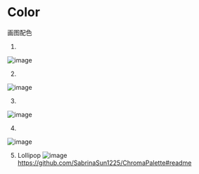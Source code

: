 # Color
画图配色

1.
![image](https://github.com/Cooper1023/Color/assets/88606843/326b391f-7e01-4865-9b31-4fa145994a65)

2. 
![image](https://github.com/Cooper1023/Color/assets/88606843/2db81292-45ec-4975-b5f7-2a69482005f0)

3. 
![image](https://github.com/Cooper1023/Color/assets/88606843/805d8443-da2e-42d8-8a3b-8d8352fec9a5)

4.
![image](https://github.com/Cooper1023/Color/assets/88606843/dd5ce2d4-d612-4f45-b27b-0551a4802806)

5. Lollipop
![image](https://github.com/Cooper1023/Color/assets/88606843/cb0f6230-3199-4167-9124-e1bd45bb00c8)
https://github.com/SabrinaSun1225/ChromaPalette#readme


